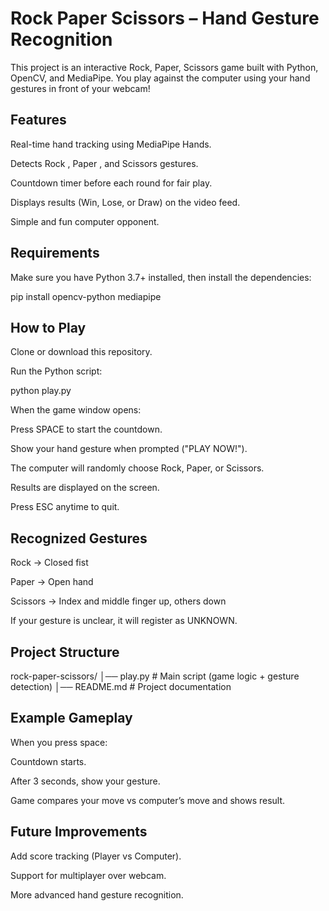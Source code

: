 # Rock Paper Scissors – Hand Gesture Recognition 

This project is an interactive Rock, Paper, Scissors game built with Python, OpenCV, and MediaPipe.
You play against the computer using your hand gestures in front of your webcam!

## Features

Real-time hand tracking using MediaPipe Hands.

Detects Rock , Paper , and Scissors gestures.

Countdown timer before each round for fair play.

Displays results (Win, Lose, or Draw) on the video feed.

Simple and fun computer opponent.

## Requirements

Make sure you have Python 3.7+ installed, then install the dependencies:

pip install opencv-python mediapipe

## How to Play

Clone or download this repository.

Run the Python script:

python play.py

When the game window opens:

Press SPACE to start the countdown.

Show your hand gesture when prompted ("PLAY NOW!").

The computer will randomly choose Rock, Paper, or Scissors.

Results are displayed on the screen.

Press ESC anytime to quit.

## Recognized Gestures

Rock → Closed fist

Paper → Open hand

Scissors → Index and middle finger up, others down

If your gesture is unclear, it will register as UNKNOWN.

## Project Structure
rock-paper-scissors/
│── play.py        # Main script (game logic + gesture detection)
│── README.md      # Project documentation

## Example Gameplay

When you press space:

Countdown starts.

After 3 seconds, show your gesture.

Game compares your move vs computer’s move and shows result.

## Future Improvements

Add score tracking (Player vs Computer).

Support for multiplayer over webcam.

More advanced hand gesture recognition.

